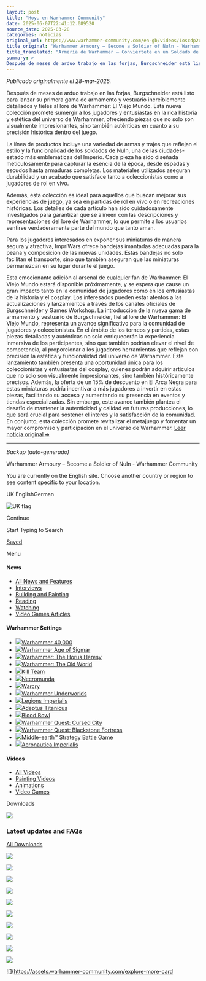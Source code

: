 ```yaml
---
layout: post
title: "Hoy, en Warhammer Community"
date: 2025-06-07T22:41:12.089520
source_date: 2025-03-28
categories: noticias
original_url: https://www.warhammer-community.com/en-gb/videos/1oscdp2u/warhammer-armoury-become-a-soldier-of-nuln/
title_original: "Warhammer Armoury – Become a Soldier of Nuln - Warhammer Community"
title_translated: "Armería de Warhammer – Conviértete en un Soldado de Nuln"
summary: >
Después de meses de arduo trabajo en las forjas, Burgschneider está listo para lanzar su primera línea de armamento y disfraces increíblemente detallados y fieles al lore de Warhammer: El Viejo Mundo. Esta nueva colección promete sumergir a los fanáticos en la rica historia de Nuln, permitiéndoles convertirse en auténticos soldados de este icónico universo. No te pierdas la oportunidad de ser parte de esta emocionante aventura y explorar las posibilidades que ofrece esta impresionante gama de productos.
---
```


*Publicado originalmente el 28-mar-2025.*

Después de meses de arduo trabajo en las forjas, Burgschneider está listo para lanzar su primera gama de armamento y vestuario increíblemente detallados y fieles al lore de Warhammer: El Viejo Mundo. Esta nueva colección promete sumergir a los jugadores y entusiastas en la rica historia y estética del universo de Warhammer, ofreciendo piezas que no solo son visualmente impresionantes, sino también auténticas en cuanto a su precisión histórica dentro del juego.

La línea de productos incluye una variedad de armas y trajes que reflejan el estilo y la funcionalidad de los soldados de Nuln, una de las ciudades-estado más emblemáticas del Imperio. Cada pieza ha sido diseñada meticulosamente para capturar la esencia de la época, desde espadas y escudos hasta armaduras completas. Los materiales utilizados aseguran durabilidad y un acabado que satisface tanto a coleccionistas como a jugadores de rol en vivo.

Además, esta colección es ideal para aquellos que buscan mejorar sus experiencias de juego, ya sea en partidas de rol en vivo o en recreaciones históricas. Los detalles de cada artículo han sido cuidadosamente investigados para garantizar que se alineen con las descripciones y representaciones del lore de Warhammer, lo que permite a los usuarios sentirse verdaderamente parte del mundo que tanto aman.

Para los jugadores interesados en exponer sus miniaturas de manera segura y atractiva, ImpriWars ofrece bandejas imantadas adecuadas para la peana y composición de las nuevas unidades. Estas bandejas no solo facilitan el transporte, sino que también aseguran que las miniaturas permanezcan en su lugar durante el juego.

Esta emocionante adición al arsenal de cualquier fan de Warhammer: El Viejo Mundo estará disponible próximamente, y se espera que cause un gran impacto tanto en la comunidad de jugadores como en los entusiastas de la historia y el cosplay. Los interesados pueden estar atentos a las actualizaciones y lanzamientos a través de los canales oficiales de Burgschneider y Games Workshop.
La introducción de la nueva gama de armamento y vestuario de Burgschneider, fiel al lore de Warhammer: El Viejo Mundo, representa un avance significativo para la comunidad de jugadores y coleccionistas. En el ámbito de los torneos y partidas, estas piezas detalladas y auténticas no solo enriquecerán la experiencia inmersiva de los participantes, sino que también podrían elevar el nivel de competencia, al proporcionar a los jugadores herramientas que reflejan con precisión la estética y funcionalidad del universo de Warhammer. Este lanzamiento también presenta una oportunidad única para los coleccionistas y entusiastas del cosplay, quienes podrán adquirir artículos que no solo son visualmente impresionantes, sino también históricamente precisos. Además, la oferta de un 15% de descuento en El Arca Negra para estas miniaturas podría incentivar a más jugadores a invertir en estas piezas, facilitando su acceso y aumentando su presencia en eventos y tiendas especializadas. Sin embargo, este avance también plantea el desafío de mantener la autenticidad y calidad en futuras producciones, lo que será crucial para sostener el interés y la satisfacción de la comunidad. En conjunto, esta colección promete revitalizar el metajuego y fomentar un mayor compromiso y participación en el universo de Warhammer.
[Leer noticia original ➜](https://www.warhammer-community.com/en-gb/videos/1oscdp2u/warhammer-armoury-become-a-soldier-of-nuln/)

---

*Backup (auto-generado)*

Warhammer Armoury – Become a Soldier of Nuln - Warhammer Community

You are currently on the English site. Choose another country or region to see content specific to your location.

UK EnglishGerman

![UK flag](/images/uk-flag.png)

Continue

Start Typing to Search

[Saved](/en-gb/saved/)

Menu

#### News

* [All News and Features](/en-gb/all-news-and-features/)
* [Interviews](/en-gb/all-news-and-features/interviews/)
* [Building and Painting](/en-gb/all-news-and-features/building-and-painting/)
* [Reading](/en-gb/all-news-and-features/reading/)
* [Watching](/en-gb/all-news-and-features/watching/)
* [Video Games Articles](/en-gb/all-news-and-features/video-games/)

#### Warhammer Settings

* [![](https://assets.warhammer-community.com/gs-icon-dark_warhammer40,000.svg)Warhammer 40,000](/en-gb/setting/warhammer-40000/)
* [![](https://assets.warhammer-community.com/gs-icon-dark_warhammerageofsigmar.svg)Warhammer Age of Sigmar](/en-gb/setting/warhammer-age-of-sigmar/)
* [![](https://assets.warhammer-community.com/gs-icon-dark-thehorusheresy.svg)Warhammer: The Horus Heresy](/en-gb/setting/warhammer-the-horus-heresy/)
* [![](https://assets.warhammer-community.com/gs-icon-dark_warhammer-theoldworld.svg)Warhammer: The Old World](/en-gb/setting/warhammer-the-old-world/)
* [![](https://assets.warhammer-community.com/gs-icon-dark_killteam.svg)Kill Team](/en-gb/setting/kill-team/)
* [![](https://assets.warhammer-community.com/gs-icon-dark_necromunda.svg)Necromunda](/en-gb/setting/necromunda/)
* [![](https://assets.warhammer-community.com/gs-icon-dark_warcry.svg)Warcry](/en-gb/setting/warcry/)
* [![](https://assets.warhammer-community.com/gs-icon-dark_warhammer-underworld.svg)Warhammer Underworlds](/en-gb/setting/warhammer-underworlds/)
* [![](https://assets.warhammer-community.com/icon-dark-warhammer.svg)Legions Imperialis](/en-gb/setting/legions-imperialis/)
* [![](https://assets.warhammer-community.com/icon-dark-warhammer.svg)Adeptus Titanicus](/en-gb/setting/adeptus-titanicus/)
* [![](https://assets.warhammer-community.com/gs-icon-dark_bloodbowl.svg)Blood Bowl](/en-gb/setting/blood-bowl/)
* [![](https://assets.warhammer-community.com/warhammer-quest---cursed-city-icon.svg)Warhammer Quest: Cursed City](/en-gb/setting/warhammer-quest-cursed-city/)
* [![](https://assets.warhammer-community.com/gs-icon-dark_warhammerquest-blackstonefortress.svg)Warhammer Quest: Blackstone Fortress](/en-gb/setting/warhammer-quest-blackstone-fortress/)
* [![](https://assets.warhammer-community.com/gs-icon-dark_middle-earthstrategybattlegame.svg)Middle-earth™ Strategy Battle Game](/en-gb/setting/middle-earth-strategy-battle-game/)
* [![](https://assets.warhammer-community.com/icon-dark-warhammer.svg)Aeronautica Imperialis](/en-gb/setting/aeronautica-imperialis/)

#### Videos

* [All Videos](/en-gb/videos/)
* [Painting Videos](/en-gb/videos/painting-videos/)
* [Animations](/en-gb/videos/animations/)
* [Video Games](/en-gb/videos/video-games/)

Downloads

![](https://assets.warhammer-community.com/explore-more-cards/downloads_exploremore-sep2024.jpg)

### Latest updates and FAQs

[All Downloads](/en-gb/downloads/)

![](https://assets.warhammer-community.com/explore-more-cards/exploremore_40k-sep2024.jpg)

![](https://assets.warhammer-community.com/warhammer40000.png)

![](https://assets.warhammer-community.com/explore-more-cards/exploremore_aos-sep2024.jpg)

![](https://assets.warhammer-community.com/warhammerageofsigmar.png)

![](https://assets.warhammer-community.com/explore-more-cards/exploremore_thh-sep2024.jpg)

![](https://assets.warhammer-community.com/warhammer_thehorusheresy_light.png)

![](https://assets.warhammer-community.com/explore-more-cards/exploremore_tow-sep2024.jpg)

![](https://assets.warhammer-community.com/warhammertheoldworld.png)

![](https://assets.warhammer-community.com/explore-more-cards/exploremore_kt-sep2024.jpg)

![](https://assets.warhammer-community.com/killteam.png)

![](https://assets.warhammer-community.com/explore-more-card
